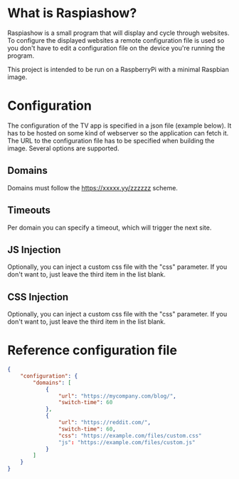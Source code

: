 # What is Raspiashow?

Raspiashow is a small program that will display and cycle through websites. To configure the displayed websites a remote configuration file is used so you don't have to edit a configuration file on the device you're running the program.

This project is intended to be run on a RaspberryPi with a minimal Raspbian image.

# Configuration

The configuration of the TV app is specified in a json file (example below). It has to be hosted on some kind of webserver so the application can fetch it. The URL to the configuration file has to be specified when building the image. Several options are supported.

## Domains
    
Domains must follow the https://xxxxx.yy/zzzzzz scheme.
    
## Timeouts

Per domain you can specify a timeout, which will trigger the next site.

## JS Injection

Optionally, you can inject a custom css file with the "css" parameter. If you don't want to, just leave the third item in the list blank.

## CSS Injection

Optionally, you can inject a custom css file with the "css" parameter. If you don't want to, just leave the third item in the list blank.

# Reference configuration file

```json
{
    "configuration": {
        "domains": [
            {
                "url": "https://mycompany.com/blog/",
                "switch-time": 60
            },
            {
                "url": "https://reddit.com/",
                "switch-time": 60,
                "css": "https://example.com/files/custom.css"
                "js": "https://example.com/files/custom.js"
            }
        ]
    }
}
```


